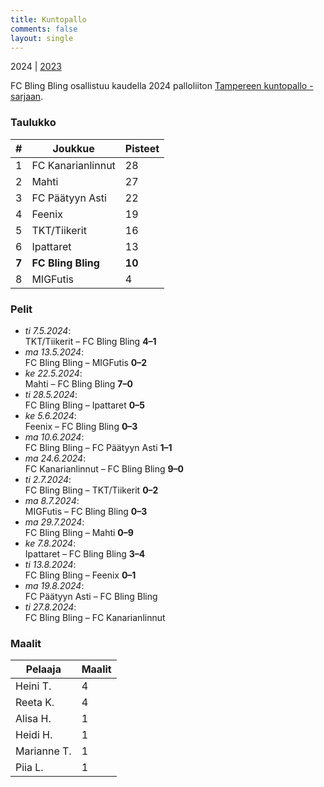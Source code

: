```yaml
---
title: Kuntopallo
comments: false
layout: single
---
```


2024 | [2023](/series/2023)


 FC Bling Bling osallistuu kaudella 2024 palloliiton [Tampereen kuntopallo -sarjaan](https://tulospalvelu.palloliitto.fi/category/NH1!lanhl24/tables).


### Taulukko
| # | Joukkue | Pisteet |
|---|---------| ---|
|1 | FC Kanarianlinnut | 28 |
|2 | Mahti | 27 |
|3 | FC Päätyyn Asti | 22 |
|4 | Feenix | 19 |
|5 | TKT/Tiikerit | 16 |
|6 | Ipattaret | 13 |
| **7** | **FC Bling Bling** | **10** |
|8 | MIGFutis | 4 |

### Pelit

* *ti 7.5.2024*:\
  TKT/Tiikerit – FC Bling Bling **4–1** 
* *ma 13.5.2024*:\
  FC Bling Bling – MIGFutis **0–2** 
* *ke 22.5.2024*:\
  Mahti – FC Bling Bling **7–0** 
* *ti 28.5.2024*:\
  FC Bling Bling – Ipattaret **0–5** 
* *ke 5.6.2024*:\
  Feenix – FC Bling Bling **0–3** 
* *ma 10.6.2024*:\
  FC Bling Bling – FC Päätyyn Asti **1–1** 
* *ma 24.6.2024*:\
  FC Kanarianlinnut – FC Bling Bling **9–0** 
* *ti 2.7.2024*:\
  FC Bling Bling – TKT/Tiikerit **0–2** 
* *ma 8.7.2024*:\
  MIGFutis – FC Bling Bling **0–3** 
* *ma 29.7.2024*:\
  FC Bling Bling – Mahti **0–9** 
* *ke 7.8.2024*:\
  Ipattaret – FC Bling Bling **3–4** 
* *ti 13.8.2024*:\
  FC Bling Bling – Feenix **0–1** 
* *ma 19.8.2024*:\
  FC Päätyyn Asti – FC Bling Bling  
* *ti 27.8.2024*:\
  FC Bling Bling – FC Kanarianlinnut  

### Maalit


| Pelaaja | Maalit |
|---| ---|
|Heini T. | 4 |
|Reeta K. | 4 |
|Alisa H. | 1 |
|Heidi H. | 1 |
|Marianne T. | 1 |
|Piia L. | 1 |